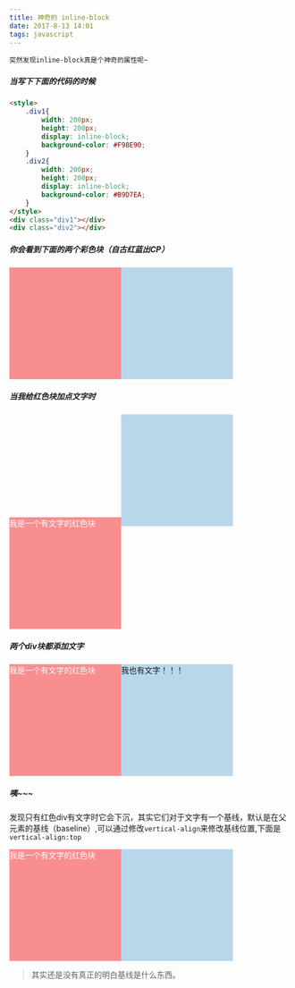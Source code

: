 ```yaml
---
title: 神奇的 inline-block
date: 2017-8-13 14:01
tags: javascript
---
```


```
突然发现inline-block真是个神奇的属性呢~
```

##### 当写下下面的代码的时候

``` html
<style>
    .div1{
        width: 200px;
        height: 200px;
        display: inline-block;
        background-color: #F98E90;
    }
    .div2{
        width: 200px;
        height: 200px;
        display: inline-block;
        background-color: #B9D7EA;
    }
</style>
<div class="div1"></div>
<div class="div2"></div>
```
<!-- more -->
##### 你会看到下面的两个彩色块（自古红蓝出CP）
<div style="width: 200px;
            height:200px;
            display:inline-block;
            background-color:#F98E90;"></div><div style="width: 200px;
            height: 200px;
            display: inline-block;
            background-color: #B9D7EA;"></div>

##### 当我给红色块加点文字时
<div style="width: 200px;
            height:200px;
            color:#fff;
            display:inline-block;
            background-color:#F98E90;">我是一个有文字的红色块</div><div style="width: 200px;
            height: 200px;
            display: inline-block;
            background-color: #B9D7EA;"></div>

##### 两个div块都添加文字
<div style="width: 200px;
            height:200px;
            color:#fff;
            display:inline-block;
            background-color:#F98E90;">我是一个有文字的红色块</div><div style="width: 200px;
            height: 200px;
            display: inline-block;
            background-color: #B9D7EA;">我也有文字！！！</div>

##### 咦~~~

发现只有红色div有文字时它会下沉，其实它们对于文字有一个基线，默认是在父元素的基线（baseline）,可以通过修改`vertical-align`来修改基线位置,下面是`vertical-align:top`
<div style="width: 200px;
            height:200px;
            color:#fff;
            display:inline-block;
            vertical-align:top;
            background-color:#F98E90;">我是一个有文字的红色块</div><div style="width: 200px;
            height: 200px;
            display: inline-block;
            background-color: #B9D7EA;"></div>

> 其实还是没有真正的明白基线是什么东西。



